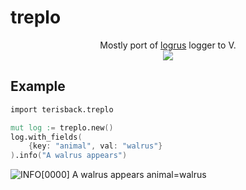 # treplo
<p align="center">
Mostly port of 
  <a href="https://github.com/sirupsen/logrus">logrus</a>
logger to V. <br>
<a href="https://gist.github.com/Terisback/8301440412c747ae2fa260891727397e">
  <img src="https://img.shields.io/badge/docs-2F3136?style=flat&logo=v">
</a>
</p>

## Example

```v
import terisback.treplo

mut log := treplo.new()
log.with_fields(
	{key: "animal", val: "walrus"}
).info("A walrus appears")
```
![INFO[0000] A walrus appears animal=walrus](https://user-images.githubusercontent.com/26527529/108199028-7b3d1600-712d-11eb-8710-aceca4778dfe.png)
